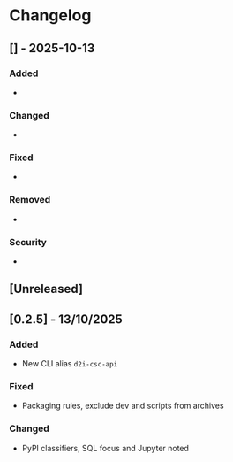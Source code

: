 # Changelog

## [] - 2025-10-13
### Added
- 

### Changed
- 

### Fixed
- 

### Removed
- 

### Security
- 

## [Unreleased]

## [0.2.5] - 13/10/2025
### Added
- New CLI alias `d2i-csc-api`

### Fixed
- Packaging rules, exclude dev and scripts from archives

### Changed
- PyPI classifiers, SQL focus and Jupyter noted


